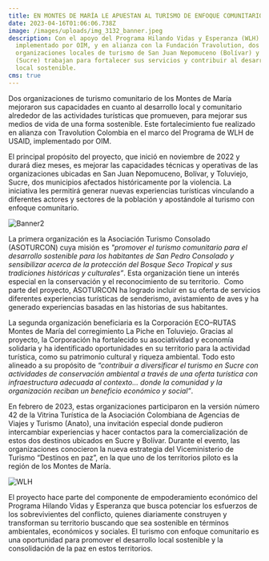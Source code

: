 ```yaml
---
title: EN MONTES DE MARÍA LE APUESTAN AL TURISMO DE ENFOQUE COMUNITARIO
date: 2023-04-16T01:06:06.738Z
image: /images/uploads/img_3132_banner.jpeg
description: Con el apoyo del Programa Hilando Vidas y Esperanza (WLH) de USAID,
  implementado por OIM, y en alianza con la Fundación Travolution, dos
  organizaciones locales de turismo de San Juan Nepomuceno (Bolívar) y Toluviejo
  (Sucre) trabajan para fortalecer sus servicios y contribuir al desarrollo
  local sostenible.
cms: true
---
```

Dos organizaciones de turismo comunitario de los Montes de María mejoraron sus capacidades en cuanto al desarrollo local y comunitario alrededor de las actividades turísticas que promueven, para mejorar sus medios de vida de una forma sostenible. Este fortalecimiento fue realizado en alianza con Travolution Colombia en el marco del Programa de WLH de USAID, implementado por OIM.

El principal propósito del proyecto, que inició en noviembre de 2022 y durará diez meses, es mejorar las capacidades técnicas y operativas de las organizaciones ubicadas en San Juan Nepomuceno, Bolívar, y Toluviejo, Sucre, dos municipios afectados históricamente por la violencia. La iniciativa les permitirá generar nuevas experiencias turísticas vinculando a diferentes actores y sectores de la población y apostándole al turismo con enfoque comunitario.

![Banner2](https://colombia.iom.int/sites/g/files/tmzbdl1011/files/images/Notas/IMG_3092Banner2.jpg)

La primera organización es la Asociación Turismo Consolado (ASOTURCON) cuya misión es *"promover el turismo comunitario para el desarrollo sostenible para los habitantes de San Pedro Consolado y sensibilizar acerca de la protección del Bosque Seco Tropical y sus tradiciones históricas y culturales”*. Esta organización tiene un interés especial en la conservación y el reconocimiento de su territorio.  Como parte del proyecto, ASOTURCON ha logrado incluir en su oferta de servicios diferentes experiencias turísticas de senderismo, avistamiento de aves y ha generado experiencias basadas en las historias de sus habitantes.

La segunda organización beneficiaria es la Corporación ECO–RUTAS Montes de María del corregimiento La Piche en Toluviejo. Gracias al proyecto, la Corporación ha fortalecido su asociatividad y economía solidaria y ha identificado oportunidades en su territorio para la actividad turística, como su patrimonio cultural y riqueza ambiental. Todo esto alineado a su propósito de *“contribuir a diversificar el turismo en Sucre con actividades de conservación ambiental a través de una oferta turística con infraestructura adecuada al contexto… donde la comunidad y la organización reciban un beneficio económico y social”*.

En febrero de 2023, estas organizaciones participaron en la versión número 42 de la Vitrina Turística de la Asociación Colombiana de Agencias de Viajes y Turismo (Anato), una invitación especial donde pudieron intercambiar experiencias y hacer contactos para la comercialización de estos dos destinos ubicados en Sucre y Bolívar. Durante el evento, las organizaciones conocieron la nueva estrategia del Viceministerio de Turismo “Destinos en paz”, en la que uno de los territorios piloto es la región de los Montes de María.

![WLH](https://colombia.iom.int/sites/g/files/tmzbdl1011/files/images/Notas/IMG_2936Banner3.jpg)

El proyecto hace parte del componente de empoderamiento económico del Programa Hilando Vidas y Esperanza que busca potenciar los esfuerzos de los sobrevivientes del conflicto, quienes diariamente construyen y transforman su territorio buscando que sea sostenible en términos ambientales, económicos y sociales. El turismo con enfoque comunitario es una oportunidad para promover el desarrollo local sostenible y la consolidación de la paz en estos territorios.